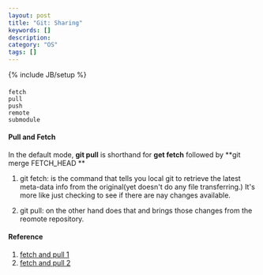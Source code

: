 ```yaml
---
layout: post
title: "Git: Sharing"
keywords: []
description: 
category: "OS" 
tags: []
---
```

{% include JB/setup %}

####

```shell
fetch
pull
push
remote
submodule
```


#### Pull and Fetch
In the default mode, **git pull** is shorthand for **get fetch** followed by
**git merge FETCH_HEAD **

1. git fetch: is the command that tells you local git to retrieve the latest
   meta-data info from the original(yet doesn't do any file transferring.) It's
   more like just checking to see if there are nay changes available.

2. git pull: on the other hand does that and brings those changes from the
   reomote repository.

#### Reference
1. [fetch and pull 1](https://stackoverflow.com/questions/292357/what-is-the-difference-between-git-pull-and-git-fetch)
2. [fetch and pull 2](https://www.freecodecamp.org/news/git-fetch-vs-pull/#:~:text=git%20fetch%20is%20the%20command,changes%20from%20the%20remote%20repository.) 
